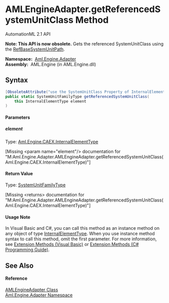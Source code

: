 AMLEngineAdapter.getReferencedSystemUnitClass Method
====================================================
AutomationML 2.1 API

**Note: This API is now obsolete.**
Gets the referenced SystemUnitClass using the [RefBaseSystemUnitPath][1].

  **Namespace:**  [Aml.Engine.Adapter][2]  
  **Assembly:**  AML.Engine (in AML.Engine.dll)

Syntax
------

```csharp
[ObsoleteAttribute("use the SystemUnitClass Property of InternalElementType which allows to get and set the referenced Class")]
public static SystemUnitFamilyType getReferencedSystemUnitClass(
	this InternalElementType element
)
```

#### Parameters

##### *element*
Type: [Aml.Engine.CAEX.InternalElementType][3]  

[Missing &lt;param name="element"/> documentation for "M:Aml.Engine.Adapter.AMLEngineAdapter.getReferencedSystemUnitClass(Aml.Engine.CAEX.InternalElementType)"]


#### Return Value
Type: [SystemUnitFamilyType][4]  

[Missing &lt;returns> documentation for "M:Aml.Engine.Adapter.AMLEngineAdapter.getReferencedSystemUnitClass(Aml.Engine.CAEX.InternalElementType)"]

#### Usage Note
In Visual Basic and C#, you can call this method as an instance method on any object of type [InternalElementType][3]. When you use instance method syntax to call this method, omit the first parameter. For more information, see [Extension Methods (Visual Basic)][5] or [Extension Methods (C# Programming Guide)][6].

See Also
--------

#### Reference
[AMLEngineAdapter Class][7]  
[Aml.Engine.Adapter Namespace][2]  

[1]: ../../Aml.Engine.CAEX/InternalElementType/RefBaseSystemUnitPath.md
[2]: ../README.md
[3]: ../../Aml.Engine.CAEX/InternalElementType/README.md
[4]: ../../Aml.Engine.CAEX/SystemUnitFamilyType/README.md
[5]: https://docs.microsoft.com/dotnet/visual-basic/programming-guide/language-features/procedures/extension-methods
[6]: https://docs.microsoft.com/dotnet/csharp/programming-guide/classes-and-structs/extension-methods
[7]: README.md
[8]: https://www.automationml.org
[9]: ../../icons/logoShade.png